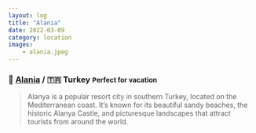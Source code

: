 ```yaml
---
layout: log
title: "Alania"
date: 2022-03-09
category: location
images:
    - alania.jpeg
---
```


### 📍 [Alania](https://maps.app.goo.gl/GbfAnyofmzMD2ZqT6) / 🇹🇷 Turkey <small class="superscript">Perfect for vacation</small>

> Alanya is a popular resort city in southern Turkey, located on the Mediterranean coast. It’s known for its beautiful sandy beaches, the historic Alanya Castle, and picturesque landscapes that attract tourists from around the world.